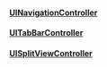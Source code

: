 #### [UINavigationController](https://developer.apple.com/documentation/uikit/uinavigationcontroller)

#### [UITabBarController](https://developer.apple.com/documentation/uikit/uitabbarcontroller)

#### [UISplitViewController](https://developer.apple.com/documentation/uikit/uisplitviewcontroller)

